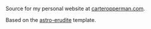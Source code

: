 Source for my personal website at [carteropperman.com](https://carteropperman.com).

Based on the [astro-erudite](https://github.com/jktrn/astro-erudite) template.